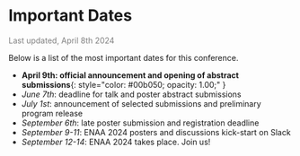 # Important Dates
<span style="color:gray">Last updated, April 8th 2024</span>

Below is a list of the most important dates for this conference.


- **April 9th: official announcement and opening of abstract submissions**{: style="color: #00b050; opacity: 1.00;" }
- *June 7th*: deadline for talk and poster abstract submissions
- *July 1st*: announcement of selected submissions and preliminary program release
- *September 6th*: late poster submission and registration deadline
- *September 9-11*: ENAA 2024 posters and discussions kick-start on Slack
- *September 12-14*: ENAA 2024 takes place. Join us!